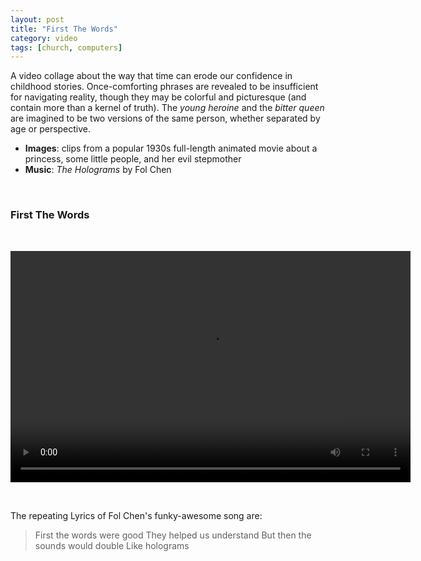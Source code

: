 ```yaml
---
layout: post
title: "First The Words"
category: video
tags: [church, computers]
---
```


A video collage about the way that time can erode our confidence in childhood stories. Once-comforting phrases are revealed to be insufficient for navigating reality, though they may be colorful and picturesque (and contain more than a kernel of truth). The *young heroine* and the *bitter queen* are imagined to be two versions of the same person, whether separated by age or perspective. 

- **Images**: clips from a popular 1930s full-length animated movie about a princess, some little people, and her evil stepmother
- **Music**: *The Holograms* by Fol Chen
<p>&nbsp;</p>

### First The Words
<p>&nbsp;</p>
<video controls="controls" width="640" height="370" name="First The Words" src="/assets/first-the-words.m4v"></video>

<p>&nbsp; </p>
 
The repeating Lyrics of Fol Chen's funky-awesome song are: 

> First the words were good
They helped us understand
But then the sounds would double
Like holograms